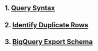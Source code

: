 

## 1. [Query Syntax](https://cloud.google.com/bigquery/docs/reference/standard-sql/query-syntax)

## 2. [Identify Duplicate Rows](./Identify_Duplicate_Rows.md)

## 3. [BigQuery Export Schema](./BigQuery_Export_Schema.md)
